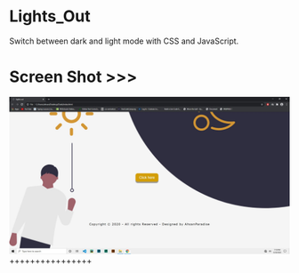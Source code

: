 # Lights_Out
Switch between dark and light mode with CSS and JavaScript.

# Screen Shot >>>
![alt text](https://github.com/AhsanParadise/Lights_Out/blob/master/ScreenShot.jpg?raw=true)
++++++++++++++++
